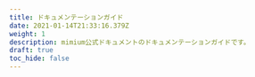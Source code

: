 ```yaml
---
title: ドキュメンテーションガイド
date: 2021-01-14T21:33:16.379Z
weight: 1
description: mimium公式ドキュメントのドキュメンテーションガイドです。
draft: true
toc_hide: false
---
```

